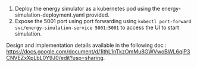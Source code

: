 1. Deploy the energy simulator as a kubernetes pod using the energy-simulation-deployment.yaml provided.
2. Expose the 5001 port using port forwarding using ```kubectl port-forward svc/energy-simulation-service 5001:5001``` to access the UI to start simulation.

Design and implementation details available in the following doc : https://docs.google.com/document/d/1ithL1nTkzOmMu8GWVwoBWL6qiP3CNVEZxXpLbL0Y9J0/edit?usp=sharing.
